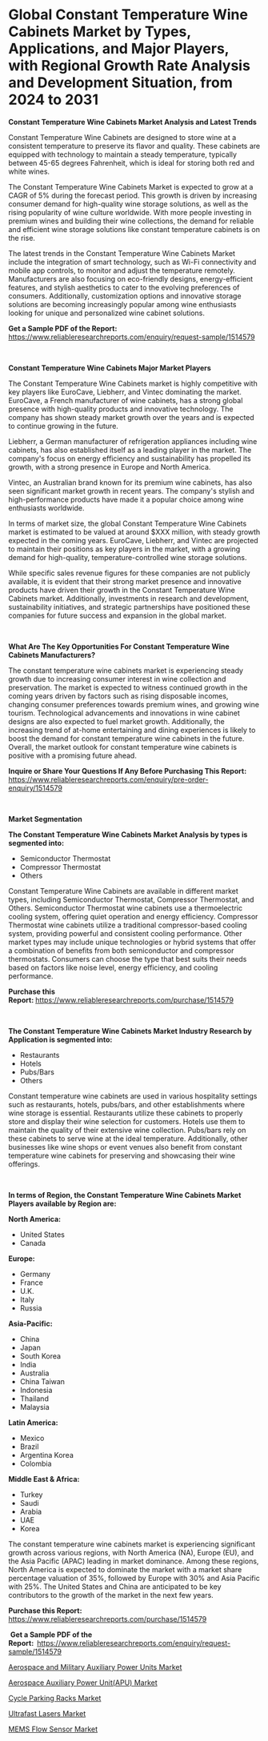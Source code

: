 <p><h1>Global Constant Temperature Wine Cabinets Market by Types, Applications, and Major Players, with Regional Growth Rate Analysis and Development Situation, from 2024 to 2031</h1></p><p><strong>Constant Temperature Wine Cabinets Market Analysis and Latest Trends</strong></p>
<p><p>Constant Temperature Wine Cabinets are designed to store wine at a consistent temperature to preserve its flavor and quality. These cabinets are equipped with technology to maintain a steady temperature, typically between 45-65 degrees Fahrenheit, which is ideal for storing both red and white wines.</p><p>The Constant Temperature Wine Cabinets Market is expected to grow at a CAGR of 5% during the forecast period. This growth is driven by increasing consumer demand for high-quality wine storage solutions, as well as the rising popularity of wine culture worldwide. With more people investing in premium wines and building their wine collections, the demand for reliable and efficient wine storage solutions like constant temperature cabinets is on the rise.</p><p>The latest trends in the Constant Temperature Wine Cabinets Market include the integration of smart technology, such as Wi-Fi connectivity and mobile app controls, to monitor and adjust the temperature remotely. Manufacturers are also focusing on eco-friendly designs, energy-efficient features, and stylish aesthetics to cater to the evolving preferences of consumers. Additionally, customization options and innovative storage solutions are becoming increasingly popular among wine enthusiasts looking for unique and personalized wine cabinet solutions.</p></p>
<p><strong>Get a Sample PDF of the Report:&nbsp;</strong> <a href="https://www.reliableresearchreports.com/enquiry/request-sample/1514579">https://www.reliableresearchreports.com/enquiry/request-sample/1514579</a></p>
<p>&nbsp;</p>
<p><strong>Constant Temperature Wine Cabinets Major Market Players</strong></p>
<p><p>The Constant Temperature Wine Cabinets market is highly competitive with key players like EuroCave, Liebherr, and Vintec dominating the market. EuroCave, a French manufacturer of wine cabinets, has a strong global presence with high-quality products and innovative technology. The company has shown steady market growth over the years and is expected to continue growing in the future.</p><p>Liebherr, a German manufacturer of refrigeration appliances including wine cabinets, has also established itself as a leading player in the market. The company's focus on energy efficiency and sustainability has propelled its growth, with a strong presence in Europe and North America.</p><p>Vintec, an Australian brand known for its premium wine cabinets, has also seen significant market growth in recent years. The company's stylish and high-performance products have made it a popular choice among wine enthusiasts worldwide.</p><p>In terms of market size, the global Constant Temperature Wine Cabinets market is estimated to be valued at around $XXX million, with steady growth expected in the coming years. EuroCave, Liebherr, and Vintec are projected to maintain their positions as key players in the market, with a growing demand for high-quality, temperature-controlled wine storage solutions.</p><p>While specific sales revenue figures for these companies are not publicly available, it is evident that their strong market presence and innovative products have driven their growth in the Constant Temperature Wine Cabinets market. Additionally, investments in research and development, sustainability initiatives, and strategic partnerships have positioned these companies for future success and expansion in the global market.</p></p>
<p>&nbsp;</p>
<p><strong>What Are The Key Opportunities For Constant Temperature Wine Cabinets Manufacturers?</strong></p>
<p><p>The constant temperature wine cabinets market is experiencing steady growth due to increasing consumer interest in wine collection and preservation. The market is expected to witness continued growth in the coming years driven by factors such as rising disposable incomes, changing consumer preferences towards premium wines, and growing wine tourism. Technological advancements and innovations in wine cabinet designs are also expected to fuel market growth. Additionally, the increasing trend of at-home entertaining and dining experiences is likely to boost the demand for constant temperature wine cabinets in the future. Overall, the market outlook for constant temperature wine cabinets is positive with a promising future ahead.</p></p>
<p><strong>Inquire or Share Your Questions If Any Before Purchasing This Report:</strong> <a href="https://www.reliableresearchreports.com/enquiry/pre-order-enquiry/1514579">https://www.reliableresearchreports.com/enquiry/pre-order-enquiry/1514579</a></p>
<p>&nbsp;</p>
<p><strong>Market Segmentation</strong></p>
<p><strong>The Constant Temperature Wine Cabinets Market Analysis by types is segmented into:</strong></p>
<p><ul><li>Semiconductor Thermostat</li><li>Compressor Thermostat</li><li>Others</li></ul></p>
<p><p>Constant Temperature Wine Cabinets are available in different market types, including Semiconductor Thermostat, Compressor Thermostat, and Others. Semiconductor Thermostat wine cabinets use a thermoelectric cooling system, offering quiet operation and energy efficiency. Compressor Thermostat wine cabinets utilize a traditional compressor-based cooling system, providing powerful and consistent cooling performance. Other market types may include unique technologies or hybrid systems that offer a combination of benefits from both semiconductor and compressor thermostats. Consumers can choose the type that best suits their needs based on factors like noise level, energy efficiency, and cooling performance.</p></p>
<p><strong>Purchase this Report:&nbsp;</strong><a href="https://www.reliableresearchreports.com/purchase/1514579">https://www.reliableresearchreports.com/purchase/1514579</a></p>
<p>&nbsp;</p>
<p><strong>The Constant Temperature Wine Cabinets Market Industry Research by Application is segmented into:</strong></p>
<p><ul><li>Restaurants</li><li>Hotels</li><li>Pubs/Bars</li><li>Others</li></ul></p>
<p><p>Constant temperature wine cabinets are used in various hospitality settings such as restaurants, hotels, pubs/bars, and other establishments where wine storage is essential. Restaurants utilize these cabinets to properly store and display their wine selection for customers. Hotels use them to maintain the quality of their extensive wine collection. Pubs/bars rely on these cabinets to serve wine at the ideal temperature. Additionally, other businesses like wine shops or event venues also benefit from constant temperature wine cabinets for preserving and showcasing their wine offerings.</p></p>
<p>&nbsp;</p>
<p><strong>In terms of Region, the Constant Temperature Wine Cabinets Market Players available by Region are:</strong></p>
<p>
    <p> <strong> North America: </strong>
        <ul>
            <li>United States</li>
            <li>Canada</li>
        </ul>
        </p> 
    <p> <strong> Europe: </strong>
        <ul>
            <li>Germany</li>
            <li>France</li>
            <li>U.K.</li>
            <li>Italy</li>
            <li>Russia</li>
        </ul>
        </p> 
    <p> <strong> Asia-Pacific: </strong>
        <ul>
            <li>China</li>
            <li>Japan</li>
            <li>South Korea</li>
            <li>India</li>
            <li>Australia</li>
            <li>China Taiwan</li>
            <li>Indonesia</li>
            <li>Thailand</li>
            <li>Malaysia</li>
        </ul>
        </p> 
    <p> <strong> Latin America: </strong>
        <ul>
            <li>Mexico</li>
            <li>Brazil</li>
            <li>Argentina Korea</li>
            <li>Colombia</li>
        </ul>
        </p> 
    <p> <strong> Middle East & Africa: </strong>
        <ul>
            <li>Turkey</li>
            <li>Saudi</li>
            <li>Arabia</li>
            <li>UAE</li>
            <li>Korea</li>
        </ul>
    </p>
    </p>
<p><p>The constant temperature wine cabinets market is experiencing significant growth across various regions, with North America (NA), Europe (EU), and the Asia Pacific (APAC) leading in market dominance. Among these regions, North America is expected to dominate the market with a market share percentage valuation of 35%, followed by Europe with 30% and Asia Pacific with 25%. The United States and China are anticipated to be key contributors to the growth of the market in the next few years.</p></p>
<p><strong>Purchase this Report: </strong><a href="https://www.reliableresearchreports.com/purchase/1514579">https://www.reliableresearchreports.com/purchase/1514579</a></p>
<p>&nbsp;<strong>Get a Sample PDF of the Report:&nbsp;&nbsp;</strong><a href="https://www.reliableresearchreports.com/enquiry/request-sample/1514579">https://www.reliableresearchreports.com/enquiry/request-sample/1514579</a></p>
<p><strong></strong></p>
<p><p><a href="https://adventurous-uranium-ef9.notion.site/Aerospace-and-Military-Auxiliary-Power-Units-Market-Dynamics-2024-2031-Also-about-Its-Market-Trends-4e9c22ef5c1d43f28b2d11a4c8406cef">Aerospace and Military Auxiliary Power Units Market</a></p><p><a href="https://extreme-scabiosa-c81.notion.site/Aerospace-Auxiliary-Power-Unit-APU-Market-Research-Report-The-Key-To-Successful-Business-Strategy--59b7fdb786254b4a98c13ab0fd3c3416">Aerospace Auxiliary Power Unit(APU) Market</a></p><p><a href="https://carnation-joke-41f.notion.site/Cycle-Parking-Racks-Market-Analysis-and-Market-Size-Global-Industry-Overview-Market-Segmentation-a-0a05898765794e49a1ae790f007de651">Cycle Parking Racks Market</a></p><p><a href="https://view.publitas.com/reportprime-1/ultrafast-lasers-market-size-global-industry-overview-market-segmentation-and-forecast-2024-to-2031/">Ultrafast Lasers Market</a></p><p><a href="https://view.publitas.com/reportprime-1/mems-flow-sensor-market-analysis-examines-its-scope-on-growth-opportunities-and-forecasted-trends-spanning-from-2024-to-2031/">MEMS Flow Sensor Market</a></p></p>